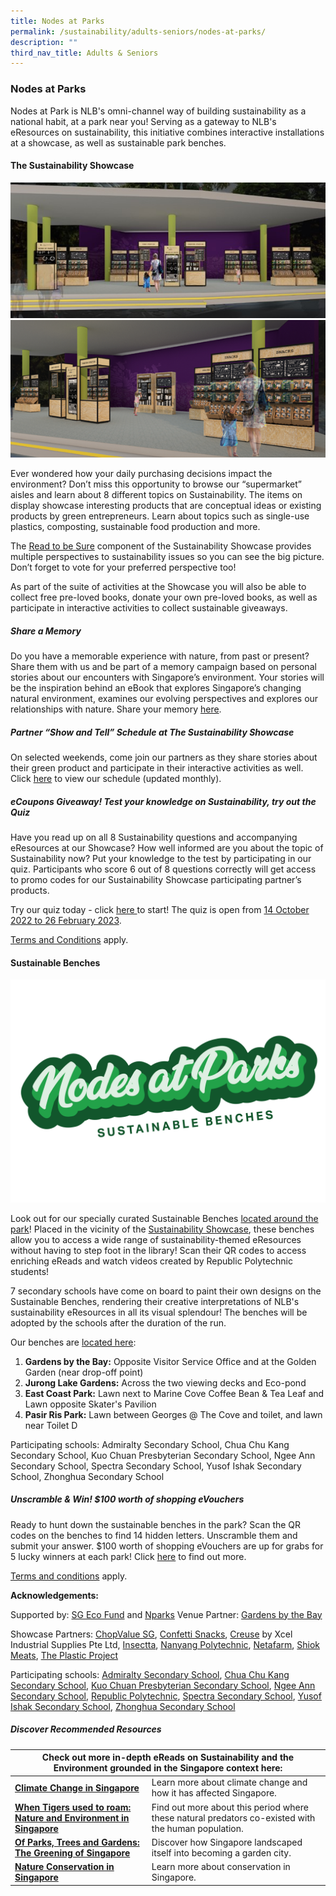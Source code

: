 ```yaml
---
title: Nodes at Parks
permalink: /sustainability/adults-seniors/nodes-at-parks/
description: ""
third_nav_title: Adults & Seniors
---
```

<style type="text/css">
/* Links */
.content a { color: #322987; }
.content a:focus,
.content a:hover { color: #28216c; }

/* Button Outline */
.bp-button { padding-left: 1.5rem; padding-right: 1.5rem; }
.bp-button.is-primary-outline { border: 1px solid #322987; color: #322987; background-color: transparent; text-decoration: none; }
.bp-button.is-primary-outline:focus,
.bp-button.is-primary-outline:hover { border: 1px solid #322987; color: #cff2e8; background-color: #322987; text-decoration: none; }

/* Responsive Iframe */
.responsive-iframe { position: absolute; top: 0; left: 0; bottom: 0; right: 0; width: 100%; height: 100%; }
.responsive-iframe-container { position: relative; overflow: hidden; width: 100%; }
.responsive-iframe-container.ratio-16by9 { padding-top: 56.25%; }
.responsive-iframe-container.ratio-4by3 { padding-top: 75%; }
.responsive-iframe-container.ratio-3by2 { padding-top: 66.66%; }
.responsive-iframe-container.ratio-1by1 { padding-top: 100%; }

/* Click Box */
.clickbox { display: block; position: relative; width: 100%; padding-bottom: 56.25%; background-color: transparent; }
.clickbox span { padding: .5rem; }
.clickbox a { position: absolute; display: flex; width: 100%; height: 100%; align-items: center; justify-content: center; font-size: 1.25rem; text-align: center; text-decoration: none; text-transform: uppercase; }
.clickbox a:focus,
.clickbox a:hover { text-decoration: none; }

/* Mint Jade */
.clickbox.is-mint-jade { background-color: #dce5d3; color: #00b794; }
.clickbox.is-mint-jade a { color: #00b794; }
.clickbox.is-mint-jade a:focus,
.clickbox.is-mint-jade a:hover { background-color: #00b794; color: #dce5d3; }
</style>

<h3><b>Nodes at Parks</b></h3>

<p>Nodes at Park is NLB's omni-channel way of building sustainability as a national habit, at a park near you! Serving as a gateway to NLB's eResources on sustainability, this initiative combines interactive installations at a showcase, as well as sustainable park benches.</p>

<h4><b>The Sustainability Showcase</b></h4>
<img src="/images/sustainability/adults-and-seniors/Nodes%20at%20Parks%20Showcase%20A.jpg">
<img src="/images/sustainability/adults-and-seniors/Nodes%20at%20Parks%20Showcase%20B.png">
<p>Ever wondered how your daily purchasing decisions impact the environment? Don’t miss this opportunity to browse our “supermarket” aisles and learn about 8 different topics on Sustainability. The items on display showcase interesting products that are conceptual ideas or existing products by green entrepreneurs. Learn about topics such as single-use plastics, composting, sustainable food production and more. </p> 

<p>The <a href ="https://sure.nlb.gov.sg/" target="_blank">Read to be Sure</a>  component of the Sustainability Showcase provides multiple perspectives to sustainability issues so you can see the big picture. Don’t forget to vote for your preferred perspective too! 
</p>

<p> As part of the suite of activities at the Showcase you will also be able to collect free pre-loved books, donate your own pre-loved books, as well as participate in interactive activities to collect sustainable giveaways. </p>

<h5><b> Share a Memory</b></h5>
<p>Do you have a memorable experience with nature, from past or present? Share them with us and be part of a memory campaign based on personal stories about our encounters with Singapore’s environment. Your stories will be the inspiration behind an eBook that explores Singapore’s changing natural environment, examines our evolving perspectives and explores our relationships with nature. Share your memory <a href ="https://go.gov.sg/nodesatparks-memory/" target="_blank"> here</a>. </p>

<h5><b> Partner “Show and Tell” Schedule at The Sustainability Showcase</b></h5>
<p>On selected weekends, come join our partners as they share stories about their green product and participate in their interactive activities as well. Click <a href ="https://go.gov.sg/showandtell-monthlyschedule" target="_blank"> here</a> to view our schedule (updated monthly).</p> 

<h5><b>eCoupons Giveaway! Test your knowledge on Sustainability, try out the Quiz </b></h5>
<p>Have you read up on all 8 Sustainability questions and accompanying eResources at our Showcase? How well informed are you about the topic of Sustainability now? Put your knowledge to the test by participating in our quiz. Participants who score 6 out of 8 questions correctly will get access to promo codes for our Sustainability Showcase participating partner’s products.</p>

<p>Try our quiz today - click <a href ="https://go.gov.sg/sustainabilityshowcasequiz-tcs" target="_blank">here </a> to start! The quiz is open from <u>14 October 2022 to 26 February 2023</u>.</p>

<p><a href ="https://go.gov.sg/sustainabilityshowcasequiz-tcs" target="_blank">Terms and Conditions</a> apply.</p> 

<h4><b>Sustainable Benches</b></h4>
<img src="/images/sustainability/adults-and-seniors/Nodes%20at%20Parks%20Logo-BENCHES.png">
 
<p>Look out for our specially curated Sustainable Benches <a href ="https://go.gov.sg/rtbs-nodes-bench" target="_blank">located around the park</a>! Placed in the vicinity of the <a href ="https://go.gov.sg/rtbs-nodes-showcase" target="_blank">Sustainability Showcase</a>, these benches allow you to access a wide range of sustainability-themed eResources without having to step foot in the library! Scan their QR codes to access enriching eReads and watch videos created by Republic Polytechnic students!</p>

<p>7 secondary schools have come on board to paint their own designs on the Sustainable Benches, rendering their creative interpretations of NLB's sustainability eResources in all its visual splendour! The benches will be adopted by the schools after the duration of the run.</p>

<p>Our benches are <a href ="https://go.gov.sg/rtbs-nodes-bench" target="_blank">located here</a>:
<ol>
	<li><b>Gardens by the Bay:</b> Opposite Visitor Service Office and at the Golden Garden (near drop-off point)</li>
	<li><b>Jurong Lake Gardens:</b> Across the two viewing decks and Eco-pond</li>
	<li><b>East Coast Park:</b> Lawn next to Marine Cove Coffee Bean & Tea Leaf and Lawn opposite Skater's Pavilion</li>
	<li><b>Pasir Ris Park:</b> Lawn between Georges @ The Cove and toilet, and lawn near Toilet D</li>
</ol></p>

<p>Participating schools: 
Admiralty Secondary School, Chua Chu Kang Secondary School, Kuo Chuan Presbyterian Secondary School, Ngee Ann Secondary School, Spectra Secondary School, Yusof Ishak Secondary School, Zhonghua Secondary School
</p>

<h5><b>Unscramble & Win! $100 worth of shopping eVouchers</b></h5>

<p>Ready to hunt down the sustainable benches in the park? Scan the QR codes on the benches to find 14 hidden letters. Unscramble them and submit your answer. $100 worth of shopping eVouchers are up for grabs for 5 lucky winners at each park! Click <a href="https://go.gov.sg/seekandunscramble4" target="_blank">here</a> to find out more.</p>

<p><a href="https://go.gov.sg/susbenchtc" target="_blank">Terms and conditions</a> apply. </p>

<p><strong> Acknowledgements: </strong></p>
Supported by: <a href="https://www.mse.gov.sg/sgecofund/" target="_blank">SG Eco Fund</a> and <a href="https://www.nparks.gov.sg/" target="_blank">Nparks</a>
Venue Partner: <a href="https://www.gardensbythebay.com.sg/" target="_blank">Gardens by the Bay</a>

Showcase Partners:
<a href="https://chopvalue.com.sg/" target="_blank"> ChopValue SG</a>, <a href="https://www.confettisnacks.com/" target="_blank">Confetti Snacks</a>, <a href="http://creuse.sg/" target="_blank">Creuse</a> by Xcel Industrial Supplies Pte Ltd,  <a href="https://www.insectta.com/" target="_blank"> Insectta</a>, <a href="https://www.nyp.edu.sg/" target="_blank">Nanyang Polytechnic</a>, <a href ="https://www.sfa.gov.sg/fromSGtoSG/farms/farm/Detail/netatech" target="_blank">Netafarm</a>, <a href="https://shiokmeats.com/" target="_blank">Shiok Meats</a>, <a href="https://instagram.com/theplasticproject.sg/shop" target="_blank">The Plastic Project</a>

Participating schools: <a href="https://admiraltysec.moe.edu.sg/" target="_blank">Admiralty Secondary School</a>, <a href="https://chuachukangsec.moe.edu.sg/" target="_blank">Chua Chu Kang Secondary School</a>, <a href="https://kuochuanpresbyteriansec.moe.edu.sg/" target="_blank">Kuo Chuan Presbyterian Secondary School</a>, <a href="https://ngeeannsec.moe.edu.sg/" target="_blank">Ngee Ann Secondary School</a>, <a href="https://www.rp.edu.sg/" target="_blank">Republic Polytechnic</a>, <a href="https://www.spectra.edu.sg/" target="_blank">Spectra Secondary School</a>, <a href="https://yusofishaksec.moe.edu.sg/" target="_blank">Yusof Ishak Secondary School</a>, <a href="https://www.zhonghuasec.moe.edu.sg/" target="_blank">Zhonghua Secondary School</a>

<h5><b>Discover Recommended Resources</b></h5>

<div>
<table>
<thead>
<tr>
<th colspan="4">Check out more in-depth eReads on Sustainability and the Environment grounded in the Singapore context here:</th>
</tr>
</thead>
<tbody>
<tr>
<td><a href="https://go.gov.sg/nodesatparks-ereads-climatechange" target="_blank"><strong>Climate Change in Singapore</strong></a></td>
<td>Learn more about climate change and how it has affected Singapore.</td>
</tr>
<tr>
<td><a href="https://go.gov.sg/nodesatparks-ereads-whentigersusedtoroam" target="_blank"><strong>When Tigers used to roam: Nature and Environment in Singapore</strong></a></td>
<td>Find out more about this period where these natural predators co-existed with the human population.</td>
</tr>
<tr>
<td><a href="https://go.gov.sg/nodesatparks-ereads-ofparkstreesandgardens" target="_blank"><strong>Of Parks, Trees and Gardens: The Greening of Singapore</strong></a></td>
<td>Discover how Singapore landscaped itself into becoming a garden city.</td>
</tr>
<tr>
<td><a href="https://go.gov.sg/nodesatparks-ereads-natureconservation" target="_blank"><strong>Nature Conservation in Singapore</strong></a></td>
<td>Learn more about conservation in Singapore.</td>
</tr>
</tbody>
</table>
</div>